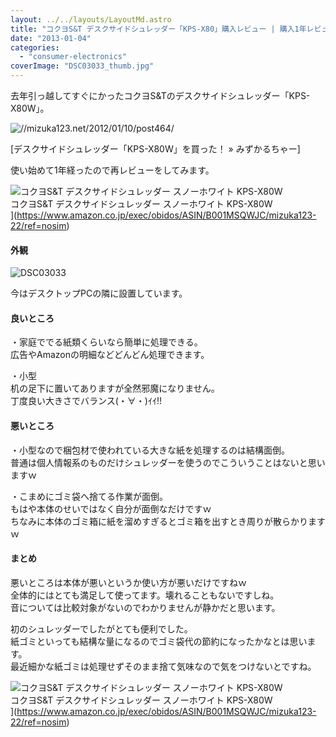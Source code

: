 ```yaml
---
layout: ../../layouts/LayoutMd.astro
title: "コクヨS&T デスクサイドシュレッダー「KPS-X80」購入レビュー | 購入1年レビュー"
date: "2013-01-04"
categories: 
  - "consumer-electronics"
coverImage: "DSC03033_thumb.jpg"
---
```


去年引っ越してすぐにかったコクヨS&Tのデスクサイドシュレッダー「KPS-X80W」。

![//mizuka123.net/2012/01/10/post464/](http://capture.heartrails.com/200x150/cool/1357295747365?//mizuka123.net/2012/01/10/post464/ "デスクサイドシュレッダー「KPS-X80W」を買った！ » みずかるちゃー")
  
[デスクサイドシュレッダー「KPS-X80W」を買った！ » みずかるちゃー]

使い始めて1年経ったので再レビューをしてみます。

![コクヨS&T デスクサイドシュレッダー <RELISH> スノーホワイト KPS-X80W](/archive/images/31rUR6nSKUL._SL160_.jpg)  
コクヨS&T デスクサイドシュレッダー スノーホワイト KPS-X80W  
](https://www.amazon.co.jp/exec/obidos/ASIN/B001MSQWJC/mizuka123-22/ref=nosim)

#### 外観

![DSC03033](/archive/images/DSC03033_thumb.jpg "DSC03033")


今はデスクトップPCの隣に設置しています。

#### 良いところ

・家庭ででる紙類くらいなら簡単に処理できる。  
広告やAmazonの明細などどんどん処理できます。

・小型  
机の足下に置いてありますが全然邪魔になりません。  
丁度良い大きさでバランス(・∀・)ｲｲ!!

#### 悪いところ

・小型なので梱包材で使われている大きな紙を処理するのは結構面倒。  
普通は個人情報系のものだけシュレッダーを使うのでこういうことはないと思いますｗ

・こまめにゴミ袋へ捨てる作業が面倒。  
もはや本体のせいではなく自分が面倒なだけですｗ  
ちなみに本体のゴミ箱に紙を溜めすぎるとゴミ箱を出すとき周りが散らかりますｗ

#### まとめ

悪いところは本体が悪いというか使い方が悪いだけですねｗ  
全体的にはとても満足して使ってます。壊れることもないですしね。  
音については比較対象がないのでわかりませんが静かだと思います。

初のシュレッダーでしたがとても便利でした。  
紙ゴミといっても結構な量になるのでゴミ袋代の節約になったかなとは思います。  
最近細かな紙ゴミは処理せずそのまま捨て気味なので気をつけないとですね。

![コクヨS&T デスクサイドシュレッダー <RELISH> スノーホワイト KPS-X80W](/archive/images/31rUR6nSKUL._SL160_.jpg)  
コクヨS&T デスクサイドシュレッダー スノーホワイト KPS-X80W  
](https://www.amazon.co.jp/exec/obidos/ASIN/B001MSQWJC/mizuka123-22/ref=nosim)
